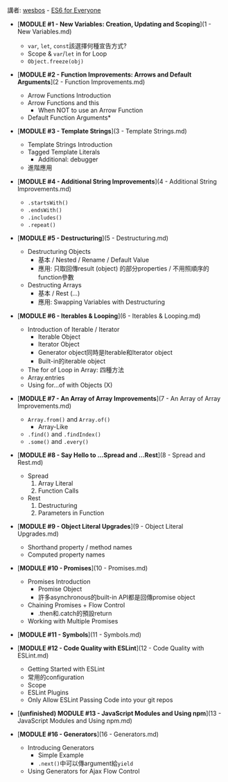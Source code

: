 講者: [wesbos](https://github.com/wesbos) - [ES6 for Everyone](https://es6.io/)

* [__MODULE #1 - New Variables: Creation, Updating and Scoping__](1 - New Variables.md)
    - `var`, `let`, `const`該選擇何種宣告方式?
    - Scope & `var`/`let` in for Loop
    - `Object.freeze(obj)`

* [__MODULE #2 - Function Improvements: Arrows and Default Arguments__](2 - Function Improvements.md)
    - Arrow Functions Introduction
    - Arrow Functions and this
        - When NOT to use an Arrow Function
    - Default Function Arguments* 

* [__MODULE #3 - Template Strings__](3 - Template Strings.md)
    - Template Strings Introduction
    - Tagged Template Literals
        - Additional: debugger
    - 進階應用

* [__MODULE #4 - Additional String Improvements__](4 - Additional String Improvements.md)
    - `.startsWith()`
    - `.endsWith()`
    - `.includes()`
    - `.repeat()`

* [__MODULE #5 - Destructuring__](5 - Destructuring.md)
    - Destructuring Objects
        - 基本 / Nested / Rename / Default Value
        - 應用: 只取回傳result (object) 的部分properties / 不用照順序的function參數
    - Destructing Arrays
        - 基本 / Rest (...)
        - 應用: Swapping Variables with Destructuring

* [__MODULE #6 - Iterables & Looping__](6 - Iterables & Looping.md)
    - Introduction of Iterable / Iterator
        - Iterable Object
        - Iterator Object
        - Generator object同時是Iterable和Iterator object
        - Built-in的iterable object
    - The for of Loop in Array: 四種方法
    - Array.entries
    - Using for...of with Objects (X)

* [__MODULE #7 - An Array of Array Improvements__](7 - An Array of Array Improvements.md)
    - `Array.from()` and `Array.of()`
        - Array-Like
    - `.find()` and `.findIndex()`
    - `.some()` and `.every()`

* [__MODULE #8 - Say Hello to ...Spread and ...Rest__](8 - Spread and Rest.md)
    - Spread
        1. Array Literal
        2. Function Calls
    - Rest
        1. Destructuring
        2. Parameters in Function

* [__MODULE #9 - Object Literal Upgrades__](9 - Object Literal Upgrades.md)
    - Shorthand property / method names
    - Computed property names

* [__MODULE #10 - Promises__](10 - Promises.md)
    - Promises Introduction
        - Promise Object
        - 許多asynchronous的built-in API都是回傳promise object
    - Chaining Promises + Flow Control
        - .then和.catch的預設return
    - Working with Multiple Promises

* [__MODULE #11 - Symbols__](11 - Symbols.md)

* [__MODULE #12 - Code Quality with ESLint__](12 - Code Quality with ESLint.md)
    - Getting Started with ESLint
    - 常用的configuration
    - Scope
    - ESLint Plugins
    - Only Allow ESLint Passing Code into your git repos

* [__(unfinished) MODULE #13 - JavaScript Modules and Using npm__](13 - JavaScript Modules and Using npm.md)    

* [__MODULE #16 - Generators__](16 - Generators.md)
    - Introducing Generators
        - Simple Example
        - `.next()`中可以傳argument給`yield`
    - Using Generators for Ajax Flow Control
